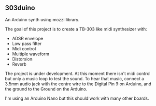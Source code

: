 ## 303duino

An Arduino synth using mozzi library.

The goal of this project is to create a TB-303 like midi synthesizer with:
- ADSR envelope
- Low pass filter
- Midi control
- Multiple waveform
- Distorsion
- Reverb

The project is under development.
At this moment there isn't midi control but only a music loop to test the sound.
To hear that music, connect a 3.5mm audio jack with the centre wire to the Digital Pin 9 on Arduino, and the ground to the Ground on the Arduino.

I'm using an Arduino Nano but this should work with many other boards.
